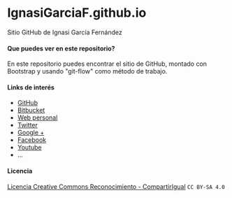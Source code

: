 # IgnasiGarciaF.github.io
Sitio GitHub de Ignasi García Fernández

#### Que puedes ver en este repositorio?
En este repositorio puedes encontrar el sitio de GitHub, montado con Bootstrap y usando "git-flow" como método de trabajo.

#### Links de interés
* [GitHub](https://github.com/IgnasiGarciaF)
* [Bitbucket](https://bitbucket.org/IgnasiGarciaF/)
* [Web personal](https://ignasigarcia.info)
* [Twitter](https://twitter.com/Ignasi_GarciaF)
* [Google +](https://plus.google.com/u/0/+IgnasiGarc%C3%ADaFern%C3%A1ndezMrEsdin)
* [Facebook](https://www.facebook.com/mresdin)
* [Youtube](https://www.youtube.com/user/MrEsdin)
* ...

#### Licencia
[Licencia Creative Commons Reconocimiento - CompartirIgual](https://creativecommons.org/licenses/by-sa/4.0/) `CC BY-SA 4.0`
